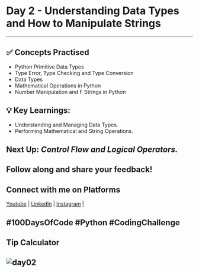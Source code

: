# **Day 2 - Understanding Data Types and How to Manipulate Strings**
---
## ✅ **Concepts Practised**
- Python Primitive Data Types
- Type Error, Type Checking and Type Conversion
- Data Types
- Mathematical Operations in Python
- Number Manipulation and F Strings in Python

## 💡 **Key Learnings:**
 - Understanding and Managing Data Types.
 - Performing Mathematical and String Operations.

## **Next Up:** *Control Flow and Logical Operators.*

Follow along and share your feedback!  
---
## **Connect with me on Platforms**
[Youtube](https://www.youtube.com/@Tharun-AS) | 
[LinkedIn](https://www.linkedin.com/in/tharun-a-s-b45b8a2a8) | 
[Instagram](https://www.instagram.com/tharun_as_2005) | 

#100DaysOfCode #Python #CodingChallenge
---
## Tip Calculator
![day02](https://user-images.githubusercontent.com/98851253/154178407-2fd555e2-2bdd-4a87-ad03-477e07cb307e.gif)
---
